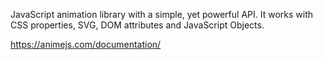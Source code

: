 JavaScript animation library with a simple, yet powerful API.
It works with CSS properties, SVG, DOM attributes and JavaScript Objects.

https://animejs.com/documentation/
